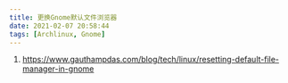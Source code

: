 ```yaml
---
title: 更换Gnome默认文件浏览器
date: 2021-02-07 20:58:44
tags: [Archlinux, Gnome]
---
```


1. https://www.gauthampdas.com/blog/tech/linux/resetting-default-file-manager-in-gnome
